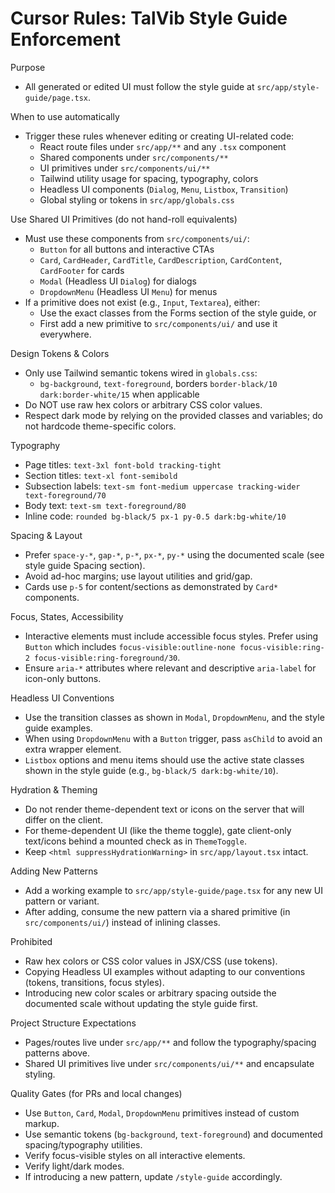 # Cursor Rules: TalVib Style Guide Enforcement

Purpose

- All generated or edited UI must follow the style guide at `src/app/style-guide/page.tsx`.

When to use automatically

- Trigger these rules whenever editing or creating UI-related code:
  - React route files under `src/app/**` and any `.tsx` component
  - Shared components under `src/components/**`
  - UI primitives under `src/components/ui/**`
  - Tailwind utility usage for spacing, typography, colors
  - Headless UI components (`Dialog`, `Menu`, `Listbox`, `Transition`)
  - Global styling or tokens in `src/app/globals.css`

Use Shared UI Primitives (do not hand-roll equivalents)

- Must use these components from `src/components/ui/`:
  - `Button` for all buttons and interactive CTAs
  - `Card`, `CardHeader`, `CardTitle`, `CardDescription`, `CardContent`, `CardFooter` for cards
  - `Modal` (Headless UI `Dialog`) for dialogs
  - `DropdownMenu` (Headless UI `Menu`) for menus
- If a primitive does not exist (e.g., `Input`, `Textarea`), either:
  - Use the exact classes from the Forms section of the style guide, or
  - First add a new primitive to `src/components/ui/` and use it everywhere.

Design Tokens & Colors

- Only use Tailwind semantic tokens wired in `globals.css`:
  - `bg-background`, `text-foreground`, borders `border-black/10 dark:border-white/15` when applicable
- Do NOT use raw hex colors or arbitrary CSS color values.
- Respect dark mode by relying on the provided classes and variables; do not hardcode theme-specific colors.

Typography

- Page titles: `text-3xl font-bold tracking-tight`
- Section titles: `text-xl font-semibold`
- Subsection labels: `text-sm font-medium uppercase tracking-wider text-foreground/70`
- Body text: `text-sm text-foreground/80`
- Inline code: `rounded bg-black/5 px-1 py-0.5 dark:bg-white/10`

Spacing & Layout

- Prefer `space-y-*`, `gap-*`, `p-*`, `px-*`, `py-*` using the documented scale (see style guide Spacing section).
- Avoid ad-hoc margins; use layout utilities and grid/gap.
- Cards use `p-5` for content/sections as demonstrated by `Card*` components.

Focus, States, Accessibility

- Interactive elements must include accessible focus styles. Prefer using `Button` which includes
  `focus-visible:outline-none focus-visible:ring-2 focus-visible:ring-foreground/30`.
- Ensure `aria-*` attributes where relevant and descriptive `aria-label` for icon-only buttons.

Headless UI Conventions

- Use the transition classes as shown in `Modal`, `DropdownMenu`, and the style guide examples.
- When using `DropdownMenu` with a `Button` trigger, pass `asChild` to avoid an extra wrapper element.
- `Listbox` options and menu items should use the active state classes shown in the style guide
  (e.g., `bg-black/5 dark:bg-white/10`).

Hydration & Theming

- Do not render theme-dependent text or icons on the server that will differ on the client.
- For theme-dependent UI (like the theme toggle), gate client-only text/icons behind a mounted check
  as in `ThemeToggle`.
- Keep `<html suppressHydrationWarning>` in `src/app/layout.tsx` intact.

Adding New Patterns

- Add a working example to `src/app/style-guide/page.tsx` for any new UI pattern or variant.
- After adding, consume the new pattern via a shared primitive (in `src/components/ui/`) instead of inlining classes.

Prohibited

- Raw hex colors or CSS color values in JSX/CSS (use tokens).
- Copying Headless UI examples without adapting to our conventions (tokens, transitions, focus styles).
- Introducing new color scales or arbitrary spacing outside the documented scale without updating the style guide first.

Project Structure Expectations

- Pages/routes live under `src/app/**` and follow the typography/spacing patterns above.
- Shared UI primitives live under `src/components/ui/**` and encapsulate styling.

Quality Gates (for PRs and local changes)

- Use `Button`, `Card`, `Modal`, `DropdownMenu` primitives instead of custom markup.
- Use semantic tokens (`bg-background`, `text-foreground`) and documented spacing/typography utilities.
- Verify focus-visible styles on all interactive elements.
- Verify light/dark modes.
- If introducing a new pattern, update `/style-guide` accordingly.
